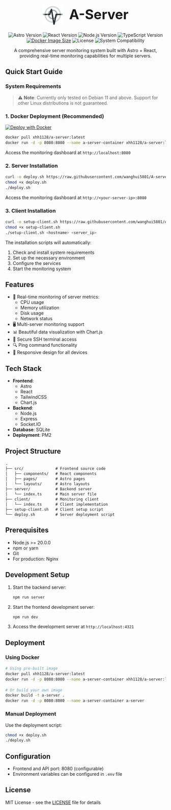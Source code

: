 <div align="center">
  <div style="display: flex; align-items: center; justify-content: center; gap: 20px; margin-bottom: 24px;">
    <img src="./public/monitor-icon.svg" width="64" height="64" alt="Server Monitor Icon" style="min-width: 64px;" />
    <h1 style="margin: 0; font-size: 42px; line-height: 1.2;">A-Server</h1>
  </div>

  <p>
    <img src="https://img.shields.io/badge/Astro-3.0+-blueviolet.svg?logo=astro" alt="Astro Version" />
    <img src="https://img.shields.io/badge/React-18.0+-blue.svg?logo=react" alt="React Version" />
    <img src="https://img.shields.io/badge/Node.js-20.0+-green.svg?logo=node.js" alt="Node.js Version" />
    <img src="https://img.shields.io/badge/TypeScript-5.0+-blue.svg?logo=typescript" alt="TypeScript Version" />
    <a href="https://hub.docker.com/r/xhh1128/a-server"><img src="https://img.shields.io/docker/image-size/xhh1128/a-server/latest?logo=docker" alt="Docker Image Size" /></a>
    <img src="https://img.shields.io/badge/License-MIT-yellow.svg" alt="License" />
    <img src="https://img.shields.io/badge/Tested%20on-Debian%2011+-red.svg?logo=debian" alt="System Compatibility" />
  </p>
  
  <p>A comprehensive server monitoring system built with Astro + React, providing real-time monitoring capabilities for multiple servers.</p>
</div>

## Quick Start Guide

### System Requirements

> ⚠️ **Note**: Currently only tested on Debian 11 and above. Support for other Linux distributions is not guaranteed.

### 1. Docker Deployment (Recommended)

[![Deploy with Docker](https://img.shields.io/badge/Deploy%20with-Docker-2496ED?style=for-the-badge&logo=docker&logoColor=white)](https://hub.docker.com/r/xhh1128/a-server)

```bash
docker pull xhh1128/a-server:latest
docker run -d -p 8080:8080 --name a-server-container xhh1128/a-server:latest
```

Access the monitoring dashboard at `http://localhost:8080`

### 2. Server Installation

```bash
curl -o deploy.sh https://raw.githubusercontent.com/wanghui5801/A-server/main/deploy.sh
chmod +x deploy.sh
./deploy.sh
```

Access the monitoring dashboard at `http://<your-server-ip>:8080`

### 3. Client Installation

```bash
curl -o setup-client.sh https://raw.githubusercontent.com/wanghui5801/A-server/main/setup-client.sh
chmod +x setup-client.sh
./setup-client.sh <hostname> <server_ip>
```

The installation scripts will automatically:
1. Check and install system requirements
2. Set up the necessary environment
3. Configure the services
4. Start the monitoring system

## Features

- 🔄 Real-time monitoring of server metrics:
  - CPU usage
  - Memory utilization
  - Disk usage
  - Network status
- 🖥️ Multi-server monitoring support
- 📊 Beautiful data visualization with Chart.js
- 🔐 Secure SSH terminal access
- 🔍 Ping command functionality
- 📱 Responsive design for all devices

## Tech Stack

- **Frontend**: 
  - Astro
  - React
  - TailwindCSS
  - Chart.js
- **Backend**: 
  - Node.js
  - Express
  - Socket.IO
- **Database**: SQLite
- **Deployment**: PM2

## Project Structure

```
.
├── src/              # Frontend source code
│   ├── components/   # React components
│   ├── pages/        # Astro pages
│   └── layouts/      # Astro layouts
├── server/           # Backend server
│   └── index.ts      # Main server file
├── client/           # Monitoring client
│   └── index.ts      # Client implementation
├── setup-client.sh   # Client setup script
└── deploy.sh         # Server deployment script
```

## Prerequisites

- Node.js >= 20.0.0
- npm or yarn
- Git
- For production: Nginx

## Development Setup

1. Start the backend server:
   ```bash
   npm run server
   ```

2. Start the frontend development server:
   ```bash
   npm run dev
   ```

3. Access the development server at `http://localhost:4321`

## Deployment

### Using Docker

```bash
# Using pre-built image
docker pull xhh1128/a-server:latest
docker run -d -p 8080:8080 --name a-server-container xhh1128/a-server:latest

# Or build your own image
docker build -t a-server .
docker run -d -p 8080:8080 --name a-server-container a-server
```

### Manual Deployment

Use the deployment script:
```bash
chmod +x deploy.sh
./deploy.sh
```

## Configuration

- Frontend and API port: 8080 (configurable)
- Environment variables can be configured in `.env` file

## License

MIT License - see the [LICENSE](LICENSE) file for details
